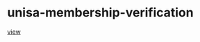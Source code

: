 # unisa-membership-verification

[view](https://connorturlan.github.io/unisa-membership-verification/)
